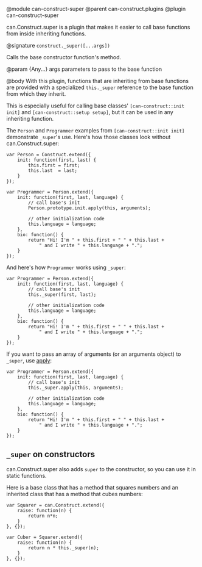 @module can-construct-super
@parent can-construct.plugins
@plugin can-construct-super

can.Construct.super is a plugin that makes it easier to call base
functions from inside inheriting functions.

@signature `construct._super([...args])`

Calls the base constructor function's method.

@param {Any...} args parameters to pass to the base function

@body
With this plugin, functions that are inheriting from base functions
are provided with a specialized `this._super` reference to the base
function from which they inherit.

This is especially useful for calling base classes' `[can-construct::init init]` and `[can-construct::setup setup]`, but it can be used in any inheriting function.

The `Person` and `Programmer` examples from `[can-construct::init init]` demonstrate `_super`'s use.
Here's how those classes look without can.Construct.super:

```
var Person = Construct.extend({
    init: function(first, last) {
        this.first = first;
        this.last  = last;
    }
});

var Programmer = Person.extend({
    init: function(first, last, language) {
        // call base's init
        Person.prototype.init.apply(this, arguments);

        // other initialization code
        this.language = language;
    },
    bio: function() {
        return "Hi! I'm " + this.first + " " + this.last +
            " and I write " + this.language + ".";
    }
});
```

And here's how `Programmer` works using `_super`:

```
var Programmer = Person.extend({
    init: function(first, last, language) {
        // call base's init
        this._super(first, last);

        // other initialization code
        this.language = language;
    },
    bio: function() {
        return "Hi! I'm " + this.first + " " + this.last +
            " and I write " + this.language + ".";
    }
});
```

If you want to pass an array of arguments (or an arguments object) to `_super`, use [apply](https://developer.mozilla.org/en/JavaScript/Reference/Global_Objects/Function/apply):

```
var Programmer = Person.extend({
    init: function(first, last, language) {
        // call base's init
        this._super.apply(this, arguments);

        // other initialization code
        this.language = language;
    },
    bio: function() {
        return "Hi! I'm " + this.first + " " + this.last +
            " and I write " + this.language + ".";
    }
});
```

## `_super` on constructors

can.Construct.super also adds `super` to the constructor, so you
can use it in static functions.

Here is a base class that has a method that squares numbers and an inherited class that has a method that cubes numbers:

```
var Squarer = can.Construct.extend({
    raise: function(n) {
        return n*n;
    }
}, {});

var Cuber = Squarer.extend({
    raise: function(n) {
        return n * this._super(n);
    }
}, {});
```
